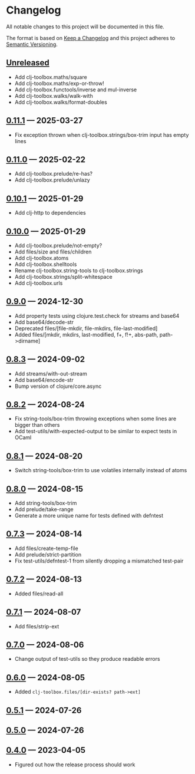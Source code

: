 # Changelog

All notable changes to this project will be documented in this file.

The format is based on [Keep a Changelog](http://keepachangelog.com)
and this project adheres to [Semantic Versioning](http://semver.org/spec/v2.0.0.html).


## [Unreleased]
* Add clj-toolbox.maths/square
* Add clj-toolbox.maths/exp-or-throw!
* Add clj-toolbox.functools/inverse and mul-inverse
* Add clj-toolbox.walks/walk-with
* Add clj-toolbox.walks/format-doubles

## [0.11.1] — 2025-03-27
* Fix exception thrown when clj-toolbox.strings/box-trim input has empty lines

## [0.11.0] — 2025-02-22
* Add clj-toolbox.prelude/re-has?
* Add clj-toolbox.prelude/unlazy

## [0.10.1] — 2025-01-29
* Add clj-http to dependencies

## [0.10.0] — 2025-01-29
* Add clj-toolbox.prelude/not-empty?
* Add files/size and files/children
* Add clj-toolbox.atoms
* Add clj-toolbox.shelltools
* Rename clj-toolbox.string-tools to clj-toolbox.strings
* Add clj-toolbox.strings/split-whitespace
* Add clj-toolbox.urls

## [0.9.0] — 2024-12-30
* Add property tests using clojure.test.check for streams and base64
* Add base64/decode-str
* Deprecated files/[file-mkdir, file-mkdirs, file-last-modified]
* Added files/[mkdir, mkdirs, last-modified, f+, f!+, abs-path, path->dirname]

## [0.8.3] — 2024-09-02
* Add streams/with-out-stream
* Add base64/encode-str
* Bump version of clojure/core.async

## [0.8.2] — 2024-08-24
* Fix string-tools/box-trim throwing exceptions when some lines are bigger than others
* Add test-utils/with-expected-output to be similar to expect tests in OCaml

## [0.8.1] — 2024-08-20
* Switch string-tools/box-trim to use volatiles internally instead of atoms

## [0.8.0] — 2024-08-15
* Add string-tools/box-trim
* Add prelude/take-range
* Generate a more unique name for tests defined with defntest

## [0.7.3] — 2024-08-14
* Add files/create-temp-file
* Add prelude/strict-partition
* Fix test-utils/defntest-1 from silently dropping a mismatched test-pair

## [0.7.2] — 2024-08-13
* Added files/read-all

## [0.7.1] — 2024-08-07
* Add files/strip-ext

## [0.7.0] — 2024-08-06
* Change output of test-utils so they produce readable errors

## [0.6.0] — 2024-08-05
* Added `clj-toolbox.files/[dir-exists? path->ext]`

## [0.5.1] — 2024-07-26

## [0.5.0] — 2024-07-26

## [0.4.0] — 2023-04-05
- Figured out how the release process should work


[0.4.0]: https://github.com/tanelso2/clj-toolbox/compare/0.0.0...0.4.0
[0.5.0]: https://github.com/tanelso2/clj-toolbox/compare/0.4.0...0.5.0
[0.5.1]: https://github.com/tanelso2/clj-toolbox/compare/0.5.0...0.5.1
[0.6.0]: https://github.com/tanelso2/clj-toolbox/compare/0.5.1...0.6.0
[0.7.0]: https://github.com/tanelso2/clj-toolbox/compare/0.6.0...0.7.0
[0.7.1]: https://github.com/tanelso2/clj-toolbox/compare/0.7.0...0.7.1
[0.7.2]: https://github.com/tanelso2/clj-toolbox/compare/0.7.1...0.7.2
[0.7.3]: https://github.com/tanelso2/clj-toolbox/compare/0.7.2...0.7.3
[0.8.0]: https://github.com/tanelso2/clj-toolbox/compare/0.7.3...0.8.0
[0.8.1]: https://github.com/tanelso2/clj-toolbox/compare/0.8.0...0.8.1
[0.8.2]: https://github.com/tanelso2/clj-toolbox/compare/0.8.1...0.8.2
[0.8.3]: https://github.com/tanelso2/clj-toolbox/compare/0.8.2...0.8.3
[0.9.0]: https://github.com/tanelso2/clj-toolbox/compare/0.8.3...0.9.0
[0.10.0]: https://github.com/tanelso2/clj-toolbox/compare/0.9.0...0.10.0
[0.10.1]: https://github.com/tanelso2/clj-toolbox/compare/0.10.0...0.10.1
[0.11.0]: https://github.com/tanelso2/clj-toolbox/compare/0.10.1...0.11.0
[0.11.1]: https://github.com/tanelso2/clj-toolbox/compare/0.11.0...0.11.1
[Unreleased]: https://github.com/tanelso2/clj-toolbox/compare/0.11.1...HEAD
